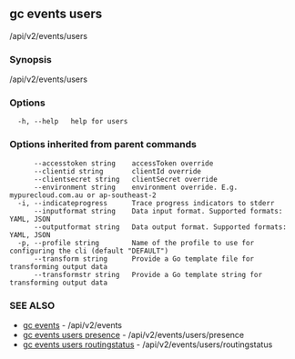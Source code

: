 ## gc events users

/api/v2/events/users

### Synopsis

/api/v2/events/users

### Options

```
  -h, --help   help for users
```

### Options inherited from parent commands

```
      --accesstoken string    accessToken override
      --clientid string       clientId override
      --clientsecret string   clientSecret override
      --environment string    environment override. E.g. mypurecloud.com.au or ap-southeast-2
  -i, --indicateprogress      Trace progress indicators to stderr
      --inputformat string    Data input format. Supported formats: YAML, JSON
      --outputformat string   Data output format. Supported formats: YAML, JSON
  -p, --profile string        Name of the profile to use for configuring the cli (default "DEFAULT")
      --transform string      Provide a Go template file for transforming output data
      --transformstr string   Provide a Go template string for transforming output data
```

### SEE ALSO

* [gc events](gc_events.html)	 - /api/v2/events
* [gc events users presence](gc_events_users_presence.html)	 - /api/v2/events/users/presence
* [gc events users routingstatus](gc_events_users_routingstatus.html)	 - /api/v2/events/users/routingstatus


